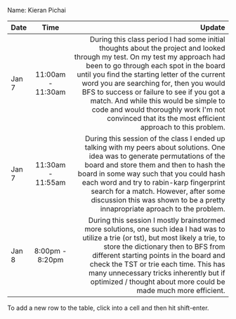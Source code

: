 Name: Kieran Pichai

| Date  |       Time        |                                                                                                                                                                                                                                                                                                                                                                                                                                                             Update |
|:------|:-----------------:|-------------------------------------------------------------------------------------------------------------------------------------------------------------------------------------------------------------------------------------------------------------------------------------------------------------------------------------------------------------------------------------------------------------------------------------------------------------------:|
| Jan 7 | 11:00am - 11:30am | During this class period I had some initial thoughts about the project and looked through my test. On my test my approach had been to go through each spot in the board until you find the starting letter of the current word you are searching for, then you would BFS to success or failure to see if you got a match. And while this would be simple to code and would thoroughly work I'm not convinced that its the most efficient approach to this problem. |
| Jan 7 | 11:30am - 11:55am |                                                                            During this session of the class I ended up talking with my peers about solutions. One idea was to generate permutations of the board and store them and then to hash the board in some way such that you could hash each word and try to rabin-karp fingerprint search for a match. However, after some discussion this was shown to be a pretty innapropriate aproach to the problem. |
| Jan 8 |  8:00pm - 8:20pm  |                                                                                    During this session I mostly brainstormed more solutions, one such idea I had was to utilize a trie (or tst), but most likely a trie, to store the dictionary then to BFS from different starting points in the board and check the TST or trie each time. This has many unnecessary tricks inherently but if optimized / thought about more could be made much more efficient. |


To add a new row to the table, click into a cell and then hit shift-enter.